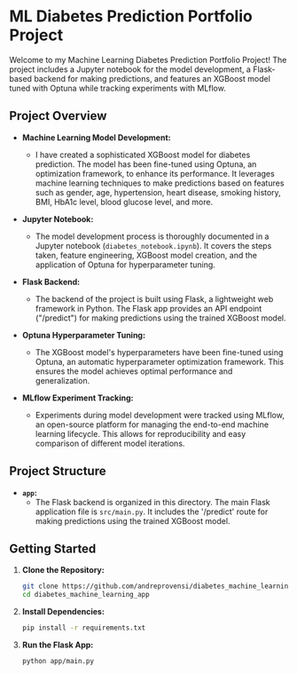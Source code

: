 # ML Diabetes Prediction Portfolio Project

Welcome to my Machine Learning Diabetes Prediction Portfolio Project! The project includes a Jupyter notebook for the model development, a Flask-based backend for making predictions, and features an XGBoost model tuned with Optuna while tracking experiments with MLflow.

## Project Overview



- **Machine Learning Model Development:**
  - I have created a sophisticated XGBoost model for diabetes prediction. The model has been fine-tuned using Optuna, an optimization framework, to enhance its performance. It leverages machine learning techniques to make predictions based on features such as gender, age, hypertension, heart disease, smoking history, BMI, HbA1c level, blood glucose level, and more.

- **Jupyter Notebook:**
  - The model development process is thoroughly documented in a Jupyter notebook (`diabetes_notebook.ipynb`). It covers the steps taken, feature engineering, XGBoost model creation, and the application of Optuna for hyperparameter tuning.

- **Flask Backend:**
  - The backend of the project is built using Flask, a lightweight web framework in Python. The Flask app provides an API endpoint ("/predict") for making predictions using the trained XGBoost model. 

- **Optuna Hyperparameter Tuning:**
  - The XGBoost model's hyperparameters have been fine-tuned using Optuna, an automatic hyperparameter optimization framework. This ensures the model achieves optimal performance and generalization.

- **MLflow Experiment Tracking:**
  - Experiments during model development were tracked using MLflow, an open-source platform for managing the end-to-end machine learning lifecycle. This allows for reproducibility and easy comparison of different model iterations.

## Project Structure

- **`app`:**
  - The Flask backend is organized in this directory. The main Flask application file is `src/main.py`. It includes the '/predict' route for making predictions using the trained XGBoost model.

## Getting Started

1. **Clone the Repository:**
   ```bash
   git clone https://github.com/andreprovensi/diabetes_machine_learning_app.git
   cd diabetes_machine_learning_app
   
2. **Install Dependencies:**
   ```bash
   pip install -r requirements.txt

3. **Run the Flask App:**
   ```bash
   python app/main.py



   
 

